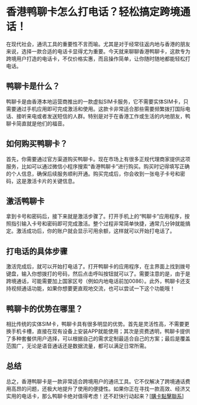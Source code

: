 # 香港鸭聊卡怎么打电话？轻松搞定跨境通话！

在现代社会，通讯工具的重要性不言而喻。尤其是对于经常往返内地与香港的朋友来说，选择一款合适的电话卡显得尤为重要。今天就来聊聊香港鸭聊卡，这款专为跨境用户打造的电话卡，不仅价格实惠，而且操作简单，让你随时随地都能轻松打电话。

## 鸭聊卡是什么？

鸭聊卡是由香港本地运营商推出的一款虚拟SIM卡服务，它不需要实体SIM卡，只需要通过手机应用即可完成激活和使用。这款卡非常适合那些需要频繁拨打国际电话、接听来电或者发送短信的人群。特别是对于在香港工作或生活的内地朋友，鸭聊卡简直就是他们的福音。

## 如何购买鸭聊卡？

首先，你需要通过官方渠道购买鸭聊卡。现在市场上有很多正规代理商家提供这项服务，比如可以通过微信小程序搜索“香港鸭聊卡”进行购买。购买时记得填写正确的个人信息，确保后续服务顺利开通。购买完成后，你会收到一张电子卡号和密码，这是激活卡片的关键信息。

## 激活鸭聊卡

拿到卡号和密码后，接下来就是激活步骤了。打开手机上的“鸭聊卡”应用程序，按照指引输入卡号和密码即可完成激活。整个过程非常简单快捷，通常几分钟就能搞定。激活成功后，你的账户就会显示可用余额，这样就可以开始打电话了。

## 打电话的具体步骤

激活完成后，就可以开始打电话了。打开鸭聊卡的应用程序，在主界面上找到拨号键盘，输入你想拨打的号码，然后点击呼叫按钮就可以了。需要注意的是，由于是跨境通话，可能需要加上国家区号（例如内地电话前加0086）。此外，鸭聊卡还支持视频通话功能，如果你想要更直观地交流，也可以尝试一下这个功能哦！

## 鸭聊卡的优势在哪里？

相比传统的实体SIM卡，鸭聊卡具有很多明显的优势。首先是灵活性高，不需要更换手机卡槽，直接在现有设备上安装APP就能使用；其次是资费透明，鸭聊卡提供了多种套餐供用户选择，可以根据自己的需求定制最适合自己的方案；最后是覆盖范围广，无论是语音通话还是数据流量，都可以满足日常所需。

## 总结

总之，香港鸭聊卡是一款非常适合跨境用户的通讯工具。它不仅解决了跨境通话费用高昂的问题，还极大地提升了使用的便捷性。如果你正在寻找一款高效、经济又实用的电话卡，那么鸭聊卡绝对值得考虑！还不赶快行动起来？[[購卡點擊聯系](https://t.me/s/esim1088)]